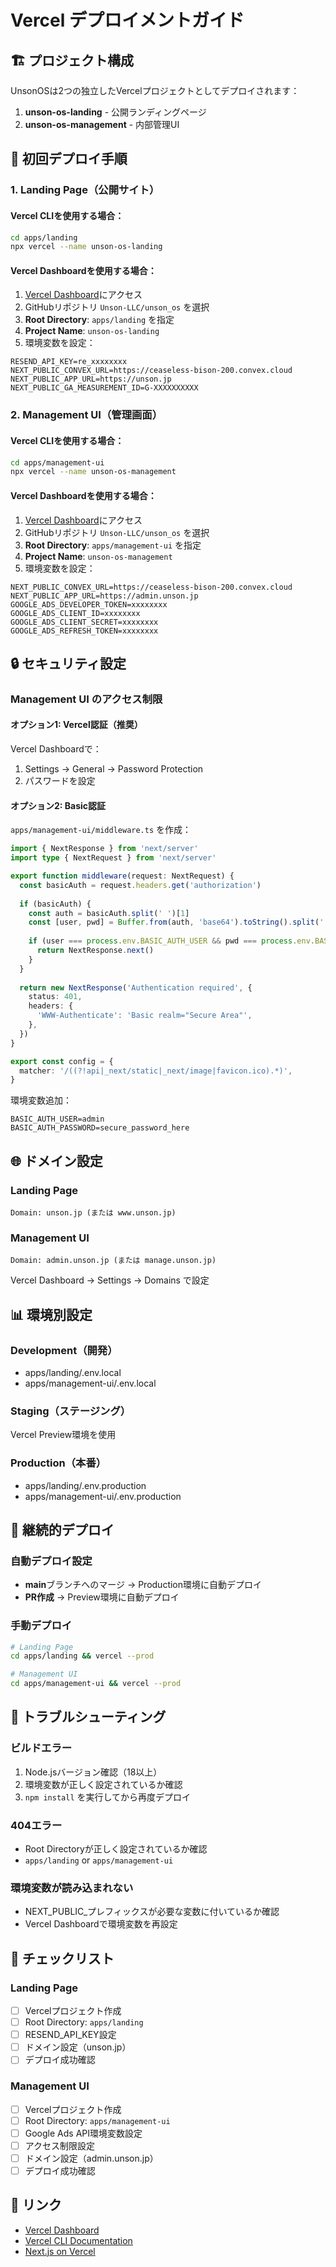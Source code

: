 # Vercel デプロイメントガイド

## 🏗️ プロジェクト構成

UnsonOSは2つの独立したVercelプロジェクトとしてデプロイされます：

1. **unson-os-landing** - 公開ランディングページ
2. **unson-os-management** - 内部管理UI

## 🚀 初回デプロイ手順

### 1. Landing Page（公開サイト）

#### Vercel CLIを使用する場合：
```bash
cd apps/landing
npx vercel --name unson-os-landing
```

#### Vercel Dashboardを使用する場合：
1. [Vercel Dashboard](https://vercel.com/new)にアクセス
2. GitHubリポジトリ `Unson-LLC/unson_os` を選択
3. **Root Directory**: `apps/landing` を指定
4. **Project Name**: `unson-os-landing`
5. 環境変数を設定：

```env
RESEND_API_KEY=re_xxxxxxxx
NEXT_PUBLIC_CONVEX_URL=https://ceaseless-bison-200.convex.cloud
NEXT_PUBLIC_APP_URL=https://unson.jp
NEXT_PUBLIC_GA_MEASUREMENT_ID=G-XXXXXXXXXX
```

### 2. Management UI（管理画面）

#### Vercel CLIを使用する場合：
```bash
cd apps/management-ui
npx vercel --name unson-os-management
```

#### Vercel Dashboardを使用する場合：
1. [Vercel Dashboard](https://vercel.com/new)にアクセス
2. GitHubリポジトリ `Unson-LLC/unson_os` を選択
3. **Root Directory**: `apps/management-ui` を指定
4. **Project Name**: `unson-os-management`
5. 環境変数を設定：

```env
NEXT_PUBLIC_CONVEX_URL=https://ceaseless-bison-200.convex.cloud
NEXT_PUBLIC_APP_URL=https://admin.unson.jp
GOOGLE_ADS_DEVELOPER_TOKEN=xxxxxxxx
GOOGLE_ADS_CLIENT_ID=xxxxxxxx
GOOGLE_ADS_CLIENT_SECRET=xxxxxxxx
GOOGLE_ADS_REFRESH_TOKEN=xxxxxxxx
```

## 🔒 セキュリティ設定

### Management UI のアクセス制限

#### オプション1: Vercel認証（推奨）
Vercel Dashboardで：
1. Settings → General → Password Protection
2. パスワードを設定

#### オプション2: Basic認証
`apps/management-ui/middleware.ts` を作成：
```typescript
import { NextResponse } from 'next/server'
import type { NextRequest } from 'next/server'

export function middleware(request: NextRequest) {
  const basicAuth = request.headers.get('authorization')
  
  if (basicAuth) {
    const auth = basicAuth.split(' ')[1]
    const [user, pwd] = Buffer.from(auth, 'base64').toString().split(':')
    
    if (user === process.env.BASIC_AUTH_USER && pwd === process.env.BASIC_AUTH_PASSWORD) {
      return NextResponse.next()
    }
  }
  
  return new NextResponse('Authentication required', {
    status: 401,
    headers: {
      'WWW-Authenticate': 'Basic realm="Secure Area"',
    },
  })
}

export const config = {
  matcher: '/((?!api|_next/static|_next/image|favicon.ico).*)',
}
```

環境変数追加：
```env
BASIC_AUTH_USER=admin
BASIC_AUTH_PASSWORD=secure_password_here
```

## 🌐 ドメイン設定

### Landing Page
```
Domain: unson.jp (または www.unson.jp)
```

### Management UI  
```
Domain: admin.unson.jp (または manage.unson.jp)
```

Vercel Dashboard → Settings → Domains で設定

## 📊 環境別設定

### Development（開発）
- apps/landing/.env.local
- apps/management-ui/.env.local

### Staging（ステージング）
Vercel Preview環境を使用

### Production（本番）
- apps/landing/.env.production
- apps/management-ui/.env.production

## 🔄 継続的デプロイ

### 自動デプロイ設定
- **main**ブランチへのマージ → Production環境に自動デプロイ
- **PR作成** → Preview環境に自動デプロイ

### 手動デプロイ
```bash
# Landing Page
cd apps/landing && vercel --prod

# Management UI  
cd apps/management-ui && vercel --prod
```

## 🐛 トラブルシューティング

### ビルドエラー
1. Node.jsバージョン確認（18以上）
2. 環境変数が正しく設定されているか確認
3. `npm install` を実行してから再度デプロイ

### 404エラー
- Root Directoryが正しく設定されているか確認
- `apps/landing` or `apps/management-ui`

### 環境変数が読み込まれない
- NEXT_PUBLIC_プレフィックスが必要な変数に付いているか確認
- Vercel Dashboardで環境変数を再設定

## 📝 チェックリスト

### Landing Page
- [ ] Vercelプロジェクト作成
- [ ] Root Directory: `apps/landing`
- [ ] RESEND_API_KEY設定
- [ ] ドメイン設定（unson.jp）
- [ ] デプロイ成功確認

### Management UI
- [ ] Vercelプロジェクト作成
- [ ] Root Directory: `apps/management-ui`
- [ ] Google Ads API環境変数設定
- [ ] アクセス制限設定
- [ ] ドメイン設定（admin.unson.jp）
- [ ] デプロイ成功確認

## 🔗 リンク

- [Vercel Dashboard](https://vercel.com/dashboard)
- [Vercel CLI Documentation](https://vercel.com/docs/cli)
- [Next.js on Vercel](https://vercel.com/docs/frameworks/nextjs)
